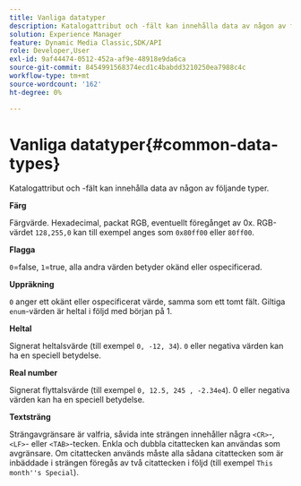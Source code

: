 ```yaml
---
title: Vanliga datatyper
description: Katalogattribut och -fält kan innehålla data av någon av följande typer.
solution: Experience Manager
feature: Dynamic Media Classic,SDK/API
role: Developer,User
exl-id: 9af44474-0512-452a-af9e-48918e9da6ca
source-git-commit: 8454991568374ecd1c4babdd3210250ea7988c4c
workflow-type: tm+mt
source-wordcount: '162'
ht-degree: 0%

---
```


# Vanliga datatyper{#common-data-types}

Katalogattribut och -fält kan innehålla data av någon av följande typer.

**Färg**

Färgvärde. Hexadecimal, packat RGB, eventuellt föregånget av 0x. RGB-värdet `128,255,0` kan till exempel anges som `0x80ff00` eller `80ff00`.

**Flagga**

`0`=false, `1`=true, alla andra värden betyder okänd eller ospecificerad.

**Uppräkning**

`0` anger ett okänt eller ospecificerat värde, samma som ett tomt fält. Giltiga `enum`-värden är heltal i följd med början på 1.

**Heltal**

Signerat heltalsvärde (till exempel `0, -12, 34`). `0` eller negativa värden kan ha en speciell betydelse.

**Real number**

Signerat flyttalsvärde (till exempel `0, 12.5, 245 , -2.34e4`). 0 eller negativa värden kan ha en speciell betydelse.

**Textsträng**

Strängavgränsare är valfria, såvida inte strängen innehåller några `<CR>`-, `<LF>`- eller `<TAB>`-tecken. Enkla och dubbla citattecken kan användas som avgränsare. Om citattecken används måste alla sådana citattecken som är inbäddade i strängen föregås av två citattecken i följd (till exempel `This month''s Special`).
